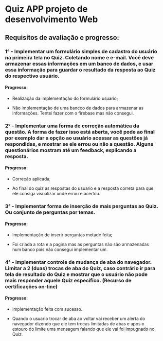 # **Quiz APP** projeto de desenvolvimento Web

## Requisitos de avaliação e progresso:

### 1° - Implementar um formulário simples de cadastro do usuário na primeira tela no Quiz. Coletando nome e e-mail. Você deve armazenar essas informações em um banco de dados, e usar essa informação para guardar o resultado da resposta ao Quiz do respectivo usuário. 

#### Progresso:

- Realização da implementação do formulário usuario;

- Não implementação de uma bancco de dados para armazenar as informações. Tentei fazer com o firebase mas não consegui.

### 2° - Implementar uma forma de correção automática da questão. A forma de fazer isso está aberta, você pode ao final por exemplo dar a opção ao usuário acessar as questões já respondidas, e mostrar se ele errou ou não a questão. Alguns questionários mostram até um feedback, explicando a resposta.

#### Progresso:

- Correção aplicada;

- Ao final do quiz as respostas do usuario e a resposta correta para que ele consiga visualizar onde errou e acertou.

### 3° - Implementar forma de inserção de mais perguntas ao Quiz. Ou conjunto de perguntas por temas.

#### Progresso:

- Implementação de inserir perguntas metade feita;

- Foi criada a rota e a pagina mas as perguntas não são armazenadas num banco pois não consegui implementar um.

### 4° - Implementar controle de mudança de aba do navegador. Limitar a 2 (duas) trocas de aba do Quiz, caso contrário ir para tela de resultado do Quiz e mostrar que o usuário não pode mais responder aquele Quiz específico. (Recurso de certificações on-line) 

#### Progresso:

- Implementação feita com sucesso.

- Quando o usuario trocar de aba ao voltar vai receber um alerta do navegador dizendo que ele tem trocas limitadas de abas e apos o estouro do limite uma mensagem falando que ele vai foi impugnado no Quiz.